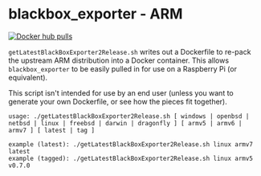 # blackbox_exporter - ARM

[![Docker hub pulls](https://img.shields.io/docker/pulls/keyglitch/blackbox_exporter.svg?style=plastic)](https://hub.docker.com/r/keyglitch/blackbox_exporter)

`getLatestBlackBoxExporter2Release.sh` writes out a Dockerfile to re-pack the upstream ARM distribution into a Docker container. This allows `blackbox_exporter` to be easily pulled in for use on a Raspberry Pi (or equivalent).

This script isn't intended for use by an end user (unless you want to generate your own Dockerfile, or see how the pieces fit together).

	usage: ./getLatestBlackBoxExporter2Release.sh [ windows | openbsd | netbsd | linux | freebsd | darwin | dragonfly ] [ armv5 | armv6 | armv7 ] [ latest | tag ]

	example (latest): ./getLatestBlackBoxExporter2Release.sh linux armv7 latest
	example (tagged): ./getLatestBlackBoxExporter2Release.sh linux armv5 v0.7.0
